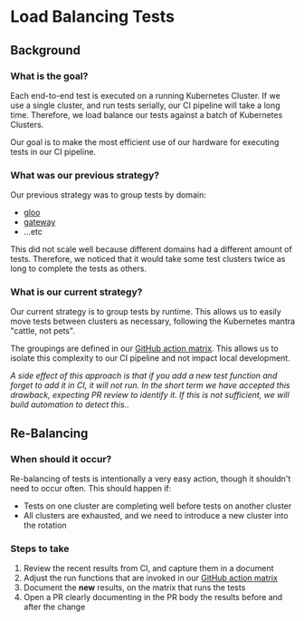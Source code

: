 # Load Balancing Tests

## Background
### What is the goal?
Each end-to-end test is executed on a running Kubernetes Cluster. If we use a single cluster, and run tests serially, our CI pipeline will take a long time. Therefore, we load balance our tests against a batch of Kubernetes Clusters.

Our goal is to make the most efficient use of our hardware for executing tests in our CI pipeline.

### What was our previous strategy?
Our previous strategy was to group tests by domain:
- [gloo](https://github.com/solo-io/gloo/tree/v1.16.x/test/kube2e/gloo)
- [gateway](https://github.com/solo-io/gloo/tree/v1.16.x/test/kube2e/gateway)
- ...etc

This did not scale well because different domains had a different amount of tests. Therefore, we noticed that it would take some test clusters twice as long to complete the tests as others.

### What is our current strategy?
Our current strategy is to group tests by runtime. This allows us to easily move tests between clusters as necessary, following the Kubernetes mantra "cattle, not pets".

The groupings are defined in our [GitHub action matrix](/.github/workflows/pr-kubernetes-tests.yaml). This allows us to isolate this complexity to our CI pipeline and not impact local development.

 _A side effect of this approach is that if you add a new test function and forget to add it in CI, it will not run. In the short term we have accepted this drawback, expecting PR review to identify it. If this is not sufficient, we will build automation to detect this._.

## Re-Balancing

### When should it occur?
Re-balancing of tests is intentionally a very easy action, though it shouldn't need to occur often. This should happen if:
- Tests on one cluster are completing well before tests on another cluster
- All clusters are exhausted, and we need to introduce a new cluster into the rotation

### Steps to take
1. Review the recent results from CI, and capture them in a document
2. Adjust the run functions that are invoked in our [GitHub action matrix](/.github/workflows/pr-kubernetes-tests.yaml)
4. Document the **new** results, on the matrix that runs the tests
4. Open a PR clearly documenting in the PR body the results before and after the change
